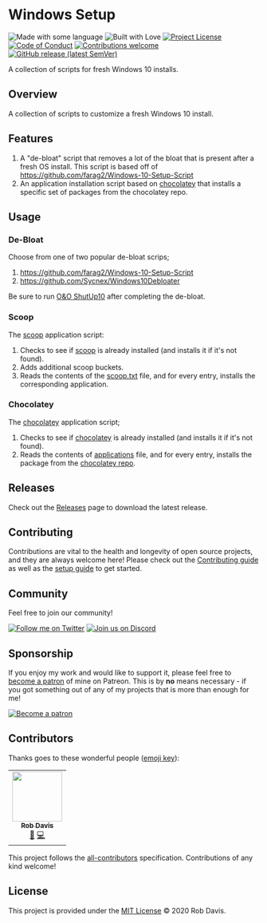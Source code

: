 # Windows Setup

![Made with some language](https://img.shields.io/badge/powershell-blue?style=for-the-badge)
![Built with Love](https://img.shields.io/badge/built%20with-love-red?style=for-the-badge)
[![Project License](https://img.shields.io/github/license/pahimar/windows-setup?style=for-the-badge&color=blue)](./LICENSE.md)
[![Code of Conduct](https://img.shields.io/badge/code%20of-conduct-blue?style=for-the-badge)](./.github/CODE_OF_CONDUCT.md)
[![Contributions welcome](https://img.shields.io/badge/contributions-welcome-blue?style=for-the-badge)](./.github/CONTRIBUTING.md)
[![GitHub release (latest SemVer)](https://img.shields.io/github/v/release/pahimar/windows-setup?color=blue&style=for-the-badge)](https://github.com/pahimar/windows-setup/releases)

A collection of scripts for fresh Windows 10 installs.

## Overview

A collection of scripts to customize a fresh Windows 10 install.

## Features

1. A "de-bloat" script that removes a lot of the bloat that is present after a fresh OS install. This script is based off of https://github.com/farag2/Windows-10-Setup-Script
2. An application installation script based on [chocolatey](https://chocolatey.org/) that installs a specific set of packages from the chocolatey repo.

## Usage

### De-Bloat

Choose from one of two popular de-bloat scrips;

1. https://github.com/farag2/Windows-10-Setup-Script
2. https://github.com/Sycnex/Windows10Debloater

Be sure to run [O&O ShutUp10](https://www.oo-software.com/en/shutup10) after completing the de-bloat.

### Scoop

The [scoop](./scoop.ps1) application script:

1. Checks to see if [scoop]() is already installed (and installs it if it's not found).
2. Adds additional scoop buckets.
3. Reads the contents of the [scoop.txt](./scoop.txt) file, and for every entry, installs the corresponding application.

### Chocolatey

The [chocolatey](./setup.ps1) application script;

1. Checks to see if [chocolatey](https://chocolatey.org/) is already installed (and installs it if it's not found).
2. Reads the contents of [applications](./applications.txt) file, and for every entry, installs the package from the [chocolatey repo](https://chocolatey.org/packages).

## Releases

Check out the [Releases](https://github.com/pahimar/windows-setup/releases) page to download the latest release.

## Contributing

Contributions are vital to the health and longevity of open source projects, and they are always welcome here! Please check out the [Contributing guide](./.github/CONTRIBUTING.md) as well as the [setup guide](./.github/PROJECT_SETUP.md) to get started.

## Community

Feel free to join our community!

[![Follow me on Twitter](https://img.shields.io/twitter/follow/pahimar?style=for-the-badge&logo=twitter&logoColor=white&color=blue)](https://twitter.com/pahimar/)
[![Join us on Discord](https://img.shields.io/discord/134733695373410304?label=discord&style=for-the-badge&logo=discord&logoColor=white&color=blue)](https://discord.gg/s7Jxz6Y)

## Sponsorship

If you enjoy my work and would like to support it, please feel free to [become a patron](https://www.patreon.com/pahimar) of mine on Patreon. This is by **no** means necessary - if you got something out of any of my projects that is more than enough for me!

[![Become a patron](https://c5.patreon.com/external/logo/become_a_patron_button.png)](https://www.patreon.com/pahimar)

## Contributors

Thanks goes to these wonderful people ([emoji key](https://allcontributors.org/docs/en/emoji-key)):

<!-- ALL-CONTRIBUTORS-LIST:START - Do not remove or modify this section -->
<!-- prettier-ignore-start -->
<!-- markdownlint-disable -->
<table>
  <tr>
    <td align="center"><a href="https://www.pahimar.dev/"><img src="https://avatars2.githubusercontent.com/u/1450090?v=4" width="100px;" alt=""/><br /><sub><b>Rob Davis</b></sub></a><br /><a href="https://github.com/pahimar/dot-github/commits?author=pahimar" title="Documentation">📖</a> <a href="https://github.com/pahimar/dot-github/commits?author=pahimar" title="Code">💻</a></td>
  </tr>
</table>

<!-- markdownlint-enable -->
<!-- prettier-ignore-end -->

<!-- ALL-CONTRIBUTORS-LIST:END -->

This project follows the [all-contributors](https://github.com/all-contributors/all-contributors)
specification. Contributions of any kind welcome!

## License

This project is provided under the [MIT License](LICENSE.md) &copy; 2020 Rob Davis.
